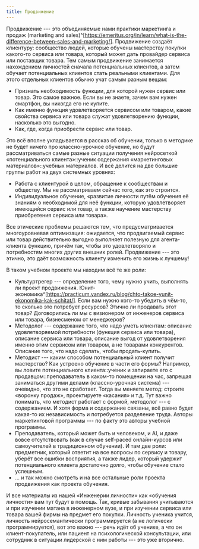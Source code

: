```yaml
---
title: Продвижение
---
```


Продвижение --- это объединяемые нами практики маркетинга и продаж
(marketing and
sales)^[<https://emeritus.org/in/learn/what-is-the-difference-between-sales-and-marketing/>].
Продвижение создаёт клиентуру: сообщество людей, которые обучены
мастерству покупки какого-то сервиса или товара, который может дать
провайдер сервиса или поставщик товара. Тем самым продвижение занимается
нахождением личностей сначала потенциальных клиентов, а затем обучает
потенциальных клиентов стать реальными клиентами. Для этого отдельных
клиентов обычно учат самым разным вещам:

-   Признать необходимость функции, для которой нужен сервис или товар.
    Это самое важное. Если вы не знаете, зачем вам нужен смартфон, вы
    никогда его не купите.
-   Как именно функция удовлетворяется сервисом или товаром, какие
    свойства сервиса или товара служат удовлетворению функции, насколько
    это выгодно.
-   Как, где, когда приобрести сервис или товар.

Это всё вполне укладывается в рассказ об обучении, только в методике не
будет ничего про классно-урочное обучение, но будут рассматриваться
самые разные ситуации получения нейросеткой «потенциального
клиента»::ученик содержания «маркетинговых материалов»::учебных
материалов. И всё делится на две большие группы работ на двух системных
уровнях:

-   Работа с клиентурой в целом, обращение к сообществам и обществу. Мы
    не рассматриваем сейчас того, как это строится.
-   Индивидуальное обучение, «развитие личности путём обучения её
    знаниям о необходимой для неё функции, которую удовлетворяет
    имеющийся сервис или товар, а также научение мастерству приобретения
    сервиса или товара».

Все этические проблемы решаются тем, что предусматривается
многоуровневая оптимизация: ожидается, что продвигаемый сервис или товар
действительно выгодно выполняет полезную для агента-клиента функцию,
причём так, чтобы это удовлетворяло и потребностям многих других внешних
ролей. Продвижение --- это этично, это даёт возможность клиенту изменить
его жизнь к лучшему!

В таком учебном проекте мы находим всё те же роли:

-   Культуртрегер --- определение того, чему нужно учить, выполнять ли
    проект продвижения.
    Юнит-экономика^[<https://practicum.yandex.ru/blog/chto-takoe-yunit-ekonomika-kak-schitat/>].
    Если вам нужно кого-то убедить в чём-то, то сколько это потребует
    ресурсов? Этично ли продавать этот товар? Договорились ли мы с
    визионером от инженеров сервиса или товара, бизнесменом от
    менеджеров?
-   Методолог --- содержание того, что надо уметь клиентам: описание
    удовлетворяемой потребности (функция сервиса или товара), описание
    сервиса или товара, описание выгод от удовлетворения именно этим
    сервисом или товаром, а не товарами конкурентов. Описание того, что
    надо сделать, чтобы продать-купить.
-   Методист --- каким способом потенциальный клиент получит мастерство?
    Как устроено обучение в части его формы? Например, вы ловите
    потенциального клиента::ученик и запираете его с
    продавцом::преподаватель в каком-то помещении на час, запрещая
    заниматься другими делами (классно-урочная система) --- очевидно,
    что это не сработает. Тогда вы меняете метод: строите «воронку
    продаж», проектируете «касания» и т.д. Тут важно понимать, что
    методист работает с формой, методолог --- с содержанием. И хотя
    форма и содержание связаны, всё равно будет какая-то их
    независимость и потребуется разделение труда. Авторы маркетинговой
    программы --- по факту это авторы учебной программы.
-   Преподаватель, который может быть и человеком, и AI, и даже вовсе
    отсутствовать (как в случае self-paced онлайн-курсов или
    самоучителей в традиционном обучении). И там две роли: предметник,
    который ответит на все вопросы по сервису и товару, уберёт все
    ошибки восприятия, а также лидер, который удержит потенциального
    клиента достаточно долго, чтобы обучение стало успешным.
-   ... и так можно смотреть и на все остальные роли проекта продвижения
    как проекта обучения.

И все материалы из нашей «Инженерии личности» как «обучения личности»
вам тут будут в помощь. Так, кривые забывания учитываются и при изучении
матана в инженерном вузе, и при изучении сервиса или товара вашей фирмы
на предмет его покупки. Личность ученика учится, личность
нейросемантически программируется (а не логически программируется), вот
это важно --- речь идёт об ученике, а что он клиент-покупатель, или
пациент на психологической консультации, или сотрудник в ситуации
лидерской с ним работы --- это уже вторично.

